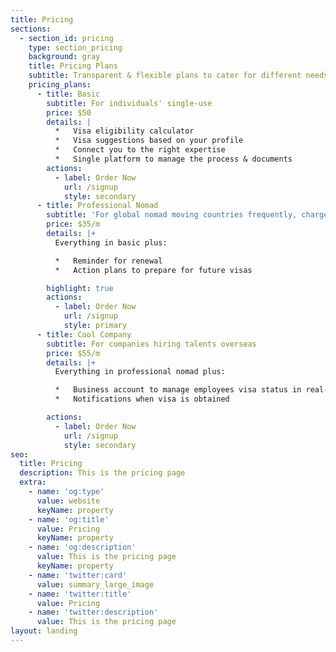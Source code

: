 ```yaml
---
title: Pricing
sections:
  - section_id: pricing
    type: section_pricing
    background: gray
    title: Pricing Plans
    subtitle: Transparent & flexible plans to cater for different needs.
    pricing_plans:
      - title: Basic
        subtitle: For individuals' single-use
        price: $50
        details: |
          *   Visa eligibility calculator
          *   Visa suggestions based on your profile
          *   Connect you to the right expertise
          *   Single platform to manage the process & documents
        actions:
          - label: Order Now
            url: /signup
            style: secondary
      - title: Professional Nomad
        subtitle: 'For global nomad moving countries frequently, charged monthly'
        price: $35/m
        details: |+
          Everything in basic plus:

          *   Reminder for renewal
          *   Action plans to prepare for future visas

        highlight: true
        actions:
          - label: Order Now
            url: /signup
            style: primary
      - title: Cool Company
        subtitle: For companies hiring talents overseas
        price: $55/m
        details: |+
          Everything in professional nomad plus:

          *   Business account to manage employees visa status in real-time
          *   Notifications when visa is obtained

        actions:
          - label: Order Now
            url: /signup
            style: secondary
seo:
  title: Pricing
  description: This is the pricing page
  extra:
    - name: 'og:type'
      value: website
      keyName: property
    - name: 'og:title'
      value: Pricing
      keyName: property
    - name: 'og:description'
      value: This is the pricing page
      keyName: property
    - name: 'twitter:card'
      value: summary_large_image
    - name: 'twitter:title'
      value: Pricing
    - name: 'twitter:description'
      value: This is the pricing page
layout: landing
---
```

